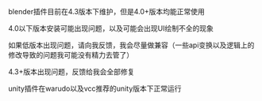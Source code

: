 blender插件目前在4.3版本下维护，但是4.0+版本均能正常使用

4.0以下版本安装可能出现问题，以及可能会出现UI绘制不全的现象

如果低版本出现问题，请向我反馈，我会尽量做兼容（一些api变换以及逻辑上的修改导致的问题我可能没有精力去管了）

4.3+版本出现问题，反馈给我会全部修复

unity插件在warudo以及vcc推荐的unity版本下正常运行
